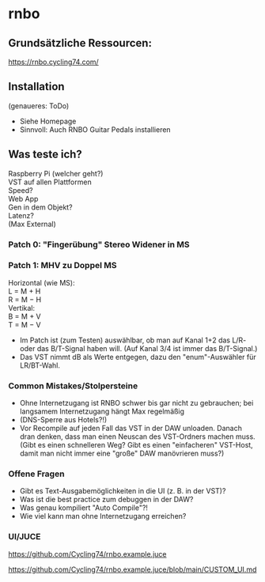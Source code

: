 # rnbo  

## Grundsätzliche Ressourcen:  
https://rnbo.cycling74.com/  
  
## Installation  
(genaueres: ToDo)  
- Siehe Homepage  
- Sinnvoll: Auch RNBO Guitar Pedals installieren  
  
  
## Was teste ich?  
Raspberry Pi (welcher geht?)   
VST auf allen Plattformen  
Speed?  
Web App  
Gen in dem Objekt?  
Latenz?  
(Max External)  
  
### Patch 0: "Fingerübung" Stereo Widener in MS  
  
### Patch 1: MHV zu Doppel MS  
  
Horizontal (wie MS):  
L = M + H   
R = M − H   
Vertikal:  
B = M + V   
T = M − V  
- Im Patch ist (zum Testen) auswählbar, ob man auf Kanal 1+2 das L/R- oder das B/T-Signal haben will. (Auf Kanal 3/4 ist immer das B/T-Signal.)
- Das VST nimmt dB als Werte entgegen, dazu den "enum"-Auswähler für LR/BT-Wahl.

  
  
### Common Mistakes/Stolpersteine
- Ohne Internetzugang ist RNBO schwer bis gar nicht zu gebrauchen; bei langsamem Internetzugang hängt Max regelmäßig
- (DNS-Sperre aus Hotels?!)
- Vor Recompile auf jeden Fall das VST in der DAW unloaden. Danach dran denken, dass man einen Neuscan des VST-Ordners machen muss. (Gibt es einen schnelleren Weg? Gibt es einen "einfacheren" VST-Host, damit man nicht immer eine "große" DAW manövrieren muss?)

### Offene Fragen
- Gibt es Text-Ausgabemöglichkeiten in die UI (z. B. in der VST)?  
- Was ist die best practice zum debuggen in der DAW?  
- Was genau kompiliert "Auto Compile"?!  
- Wie viel kann man ohne Internetzugang erreichen?  


### UI/JUCE

https://github.com/Cycling74/rnbo.example.juce

https://github.com/Cycling74/rnbo.example.juce/blob/main/CUSTOM_UI.md

